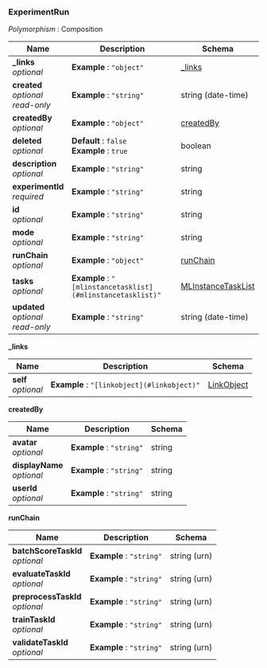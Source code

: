 
<a name="experimentrun"></a>
### ExperimentRun
*Polymorphism* : Composition


|Name|Description|Schema|
|---|---|---|
|**_links**  <br>*optional*|**Example** : `"object"`|[_links](#experimentrun-links)|
|**created**  <br>*optional*  <br>*read-only*|**Example** : `"string"`|string (date-time)|
|**createdBy**  <br>*optional*|**Example** : `"object"`|[createdBy](#experimentrun-createdby)|
|**deleted**  <br>*optional*|**Default** : `false`  <br>**Example** : `true`|boolean|
|**description**  <br>*optional*|**Example** : `"string"`|string|
|**experimentId**  <br>*required*|**Example** : `"string"`|string|
|**id**  <br>*optional*|**Example** : `"string"`|string|
|**mode**  <br>*optional*|**Example** : `"string"`|string|
|**runChain**  <br>*optional*|**Example** : `"object"`|[runChain](#experimentrun-runchain)|
|**tasks**  <br>*optional*|**Example** : `"[mlinstancetasklist](#mlinstancetasklist)"`|[MLInstanceTaskList](MLInstanceTaskList.md#mlinstancetasklist)|
|**updated**  <br>*optional*  <br>*read-only*|**Example** : `"string"`|string (date-time)|

<a name="experimentrun-links"></a>
**_links**

|Name|Description|Schema|
|---|---|---|
|**self**  <br>*optional*|**Example** : `"[linkobject](#linkobject)"`|[LinkObject](LinkObject.md#linkobject)|

<a name="experimentrun-createdby"></a>
**createdBy**

|Name|Description|Schema|
|---|---|---|
|**avatar**  <br>*optional*|**Example** : `"string"`|string|
|**displayName**  <br>*optional*|**Example** : `"string"`|string|
|**userId**  <br>*optional*|**Example** : `"string"`|string|

<a name="experimentrun-runchain"></a>
**runChain**

|Name|Description|Schema|
|---|---|---|
|**batchScoreTaskId**  <br>*optional*|**Example** : `"string"`|string (urn)|
|**evaluateTaskId**  <br>*optional*|**Example** : `"string"`|string (urn)|
|**preprocessTaskId**  <br>*optional*|**Example** : `"string"`|string (urn)|
|**trainTaskId**  <br>*optional*|**Example** : `"string"`|string (urn)|
|**validateTaskId**  <br>*optional*|**Example** : `"string"`|string (urn)|



